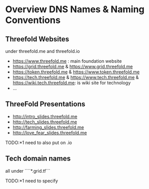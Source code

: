 

# Overview DNS Names & Naming Conventions

## Threefold Websites

under threefold.me and threefold.io


- https://www.threefold.me : main foundation website
- https://grid.threefold.me &  https://www.grid.threefold.me
- https://token.threefold.me &  https://www.token.threefold.me
- https://tech.threefold.me & https://www.tech.threefold.me & https://wiki.tech.threefold.me: is wiki site for technology
- ...

## ThreeFold Presentations

- http://intro_slides.threefold.me
- http://tech_slides.threefold.me
- http://farming_slides.threefold.me
- http://love_fear_slides.threefold.me

TODO:*1 need to also put on .io

## Tech domain names

all under ````*.grid.tf```

TODO:*1 need to specify

